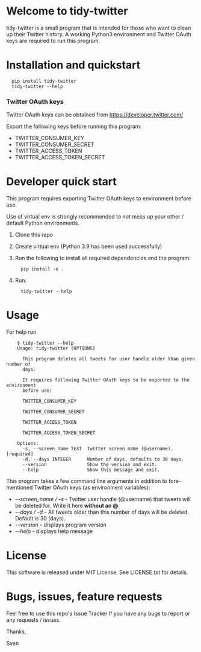 # Welcome to tidy-twitter

tidy-twitter is a small program that is intended for those who want to clean up their Twitter history. A working Python3
environment and Twitter OAuth keys are required to run this program.

# Installation and quickstart

      pip install tidy-twitter
      tidy-twitter --help

### Twitter OAuth keys

Twitter OAuth keys can be obtained from https://developer.twitter.com/

Export the following keys before running this program:

- TWITTER_CONSUMER_KEY
- TWITTER_CONSUMER_SECRET
- TWITTER_ACCESS_TOKEN
- TWITTER_ACCESS_TOKEN_SECRET

# Developer quick start

This program requires exporting Twitter OAuth keys to environment before use.

Use of virtual env is strongly recommended to not mess up your other / default Python environments.

1. Clone this repo
2. Create virtual env (Python 3.9 has been used successfully)
3. Run the following to install all required dependencies and the program:

         pip install -e .

4. Run:

         tidy-twitter --help

# Usage

For help run

        $ tidy-twitter --help
        Usage: tidy-twitter [OPTIONS]
        
          This program deletes all tweets for user handle older than given number of
          days.
        
          It requires following Twitter OAuth keys to be exported to the environment
          before use:
        
          TWITTER_CONSUMER_KEY
        
          TWITTER_CONSUMER_SECRET
        
          TWITTER_ACCESS_TOKEN
        
          TWITTER_ACCESS_TOKEN_SECRET
        
        Options:
          -s, --screen_name TEXT  Twitter screen name (@username).  [required]
          -d, --days INTEGER      Number of days, defaults to 30 days.
          --version               Show the version and exit.
          --help                  Show this message and exit.

This program takes a few command line arguments in addition to fore-mentioned Twitter OAuth keys (as environment
variables):

* *--screen_name / -s* - Twitter user handle (@username) that tweets will be deleted for. Write it here **without an @**.
* *--days / -d* - All tweets older than this number of days will be deleted. Default is 30 (days).
* *--version* - displays program version
* *--help* - displays help message

# License

This software is released under MIT License. See LICENSE.txt for details.

# Bugs, issues, feature requests

Feel free to use this repo's Issue Tracker If you have any bugs to report or any requests / issues.

Thanks,

Sven